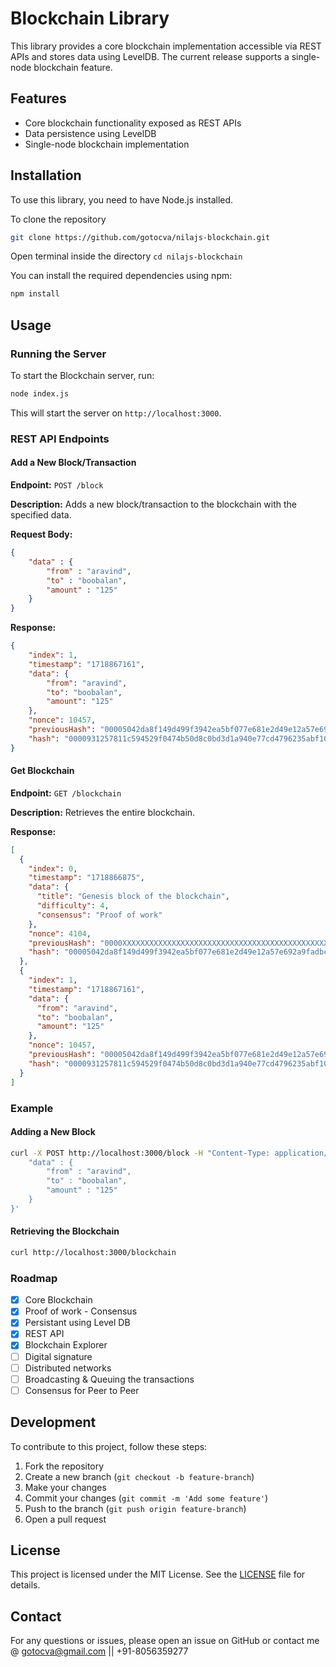 # Blockchain Library

This library provides a core blockchain implementation accessible via REST APIs and stores data using LevelDB. The current release supports a single-node blockchain feature.

## Features

- Core blockchain functionality exposed as REST APIs
- Data persistence using LevelDB
- Single-node blockchain implementation

## Installation

To use this library, you need to have Node.js installed. 

To clone the repository 

```sh 
git clone https://github.com/gotocva/nilajs-blockchain.git
```

Open terminal inside the directory ```cd nilajs-blockchain```

You can install the required dependencies using npm:

```sh
npm install
```

## Usage

### Running the Server

To start the Blockchain server, run:

```sh
node index.js
```

This will start the server on `http://localhost:3000`.

### REST API Endpoints

#### Add a New Block/Transaction

**Endpoint:** `POST /block`

**Description:** Adds a new block/transaction to the blockchain with the specified data.

**Request Body:**

```json
{
    "data" : {
        "from" : "aravind",
        "to" : "boobalan",
        "amount" : "125"
    }
}
```

**Response:**

```json
{
    "index": 1,
    "timestamp": "1718867161",
    "data": {
        "from": "aravind",
        "to": "boobalan",
        "amount": "125"
    },
    "nonce": 10457,
    "previousHash": "00005042da8f149d499f3942ea5bf077e681e2d49e12a57e692a9fadbc99ec8f",
    "hash": "0000931257811c594529f0474b50d8c0bd3d1a940e77cd4796235abf10aa8df1"
}
```

#### Get Blockchain

**Endpoint:** `GET /blockchain`

**Description:** Retrieves the entire blockchain.

**Response:**

```json
[
  {
    "index": 0,
    "timestamp": "1718866875",
    "data": {
      "title": "Genesis block of the blockchain",
      "difficulty": 4,
      "consensus": "Proof of work"
    },
    "nonce": 4104,
    "previousHash": "0000XXXXXXXXXXXXXXXXXXXXXXXXXXXXXXXXXXXXXXXXXXXXXXXXXXXXXXXXXXXXX",
    "hash": "00005042da8f149d499f3942ea5bf077e681e2d49e12a57e692a9fadbc99ec8f"
  },
  {
    "index": 1,
    "timestamp": "1718867161",
    "data": {
      "from": "aravind",
      "to": "boobalan",
      "amount": "125"
    },
    "nonce": 10457,
    "previousHash": "00005042da8f149d499f3942ea5bf077e681e2d49e12a57e692a9fadbc99ec8f",
    "hash": "0000931257811c594529f0474b50d8c0bd3d1a940e77cd4796235abf10aa8df1"
  }
]
```

### Example

#### Adding a New Block

```sh
curl -X POST http://localhost:3000/block -H "Content-Type: application/json" -d '{
    "data" : {
        "from" : "aravind",
        "to" : "boobalan",
        "amount" : "125"
    }
}'
```

#### Retrieving the Blockchain

```sh
curl http://localhost:3000/blockchain
```

### Roadmap

- [x] Core Blockchain
- [x] Proof of work - Consensus
- [x] Persistant using Level DB
- [x] REST API
- [x] Blockchain Explorer
- [ ] Digital signature 
- [ ] Distributed networks 
- [ ] Broadcasting & Queuing the transactions
- [ ] Consensus for Peer to Peer

## Development

To contribute to this project, follow these steps:

1. Fork the repository
2. Create a new branch (`git checkout -b feature-branch`)
3. Make your changes
4. Commit your changes (`git commit -m 'Add some feature'`)
5. Push to the branch (`git push origin feature-branch`)
6. Open a pull request

## License

This project is licensed under the MIT License. See the [LICENSE](LICENSE) file for details.

## Contact

For any questions or issues, please open an issue on GitHub or contact me @ gotocva@gmail.com || +91-8056359277